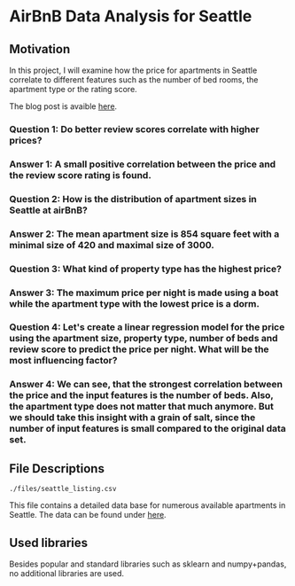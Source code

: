 # AirBnB Data Analysis for Seattle

## Motivation
In this project, I will examine how the price for apartments in Seattle correlate to different features such as the number of bed rooms, the apartment type or the rating score.

The blog post is avaible [here](https://nniillss.medium.com/how-can-you-achieve-the-best-price-per-night-renting-your-seattle-apartment-on-airbnb-fad63c199551).

### Question 1: Do better review scores correlate with higher prices?
### Answer 1: A small positive correlation between the price and the review score rating is found.

### Question 2: How is the distribution of apartment sizes in Seattle at airBnB?
### Answer 2: The mean apartment size is 854 square feet with a minimal size of 420 and maximal size of 3000.

### Question 3: What kind of property type has the highest price?
### Answer 3: The maximum price per night is made using a boat while the apartment type with the lowest price is a dorm.

### Question 4: Let's create a linear regression model for the price using the apartment size, property type, number of beds and review score to predict the price per night. What will be the most influencing factor?
### Answer 4: We can see, that the strongest correlation between the price and the input features is the number of beds. Also, the apartment type does not matter that much anymore. But we should take this insight with a grain of salt, since the number of input features is small compared to the original data set.


## File Descriptions

```
./files/seattle_listing.csv
```
This file contains a detailed data base for numerous available apartments in Seattle. The data can be found under [here](https://www.kaggle.com/airbnb/seattle/data).

## Used libraries
Besides popular and standard libraries such as sklearn and numpy+pandas, no additional libraries are used.
